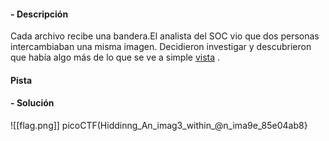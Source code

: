 #### - **Descripción** 
Cada archivo recibe una bandera.El analista del SOC vio que dos personas intercambiaban una misma imagen. Decidieron investigar y descubrieron que había algo más de lo que se ve a simple [vista](https://artifacts.picoctf.net/c/256/flag.png) .
#### Pista 

#### - **Solución** 
![[flag.png]]
picoCTF(Hiddinng_An_imag3_within_@n_ima9e_85e04ab8}
